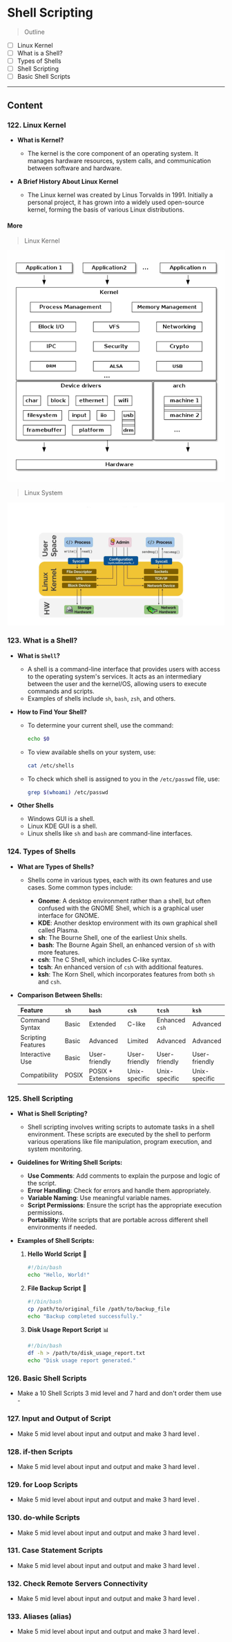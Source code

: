 # Shell Scripting

> Outline

- [ ] Linux Kernel
- [ ] What is a Shell?
- [ ] Types of Shells
- [ ] Shell Scripting
- [ ] Basic Shell Scripts

---

## Content

### 122. Linux Kernel

- **What is Kernel?**

  - The kernel is the core component of an operating system. It manages hardware resources, system calls, and communication between software and hardware.

- **A Brief History About Linux Kernel**
  - The Linux kernel was created by Linus Torvalds in 1991. Initially a personal project, it has grown into a widely used open-source kernel, forming the basis of various Linux distributions.

#### More

> Linux Kernel

![linux_kerenl](./assets/kernel_detalis.png)

> Linux System

![Linux_system](./assets/Linux-Kernel.webp)

### 123. What is a Shell?

- **What is `Shell`?**

  - A shell is a command-line interface that provides users with access to the operating system's services. It acts as an intermediary between the user and the kernel/OS, allowing users to execute commands and scripts.
  - Examples of shells include `sh`, `bash`, `zsh`, and others.

- **How to Find Your Shell?**

  - To determine your current shell, use the command:

    ```sh
    echo $0
    ```

  - To view available shells on your system, use:

    ```sh
    cat /etc/shells
    ```

  - To check which shell is assigned to you in the `/etc/passwd` file, use:

    ```sh
    grep $(whoami) /etc/passwd
    ```

- **Other Shells**
  - Windows GUI is a shell.
  - Linux KDE GUI is a shell.
  - Linux shells like `sh` and `bash` are command-line interfaces.

### 124. Types of Shells

- **What are Types of Shells?**

  - Shells come in various types, each with its own features and use cases. Some common types include:

    - **Gnome**: A desktop environment rather than a shell, but often confused with the GNOME Shell, which is a graphical user interface for GNOME.
    - **KDE**: Another desktop environment with its own graphical shell called Plasma.
    - **sh**: The Bourne Shell, one of the earliest Unix shells.
    - **bash**: The Bourne Again Shell, an enhanced version of `sh` with more features.
    - **csh**: The C Shell, which includes C-like syntax.
    - **tcsh**: An enhanced version of `csh` with additional features.
    - **ksh**: The Korn Shell, which incorporates features from both `sh` and `csh`.

- **Comparison Between Shells:**

  | Feature            | `sh`  | `bash`             | `csh`         | `tcsh`         | `ksh`         |
  | ------------------ | ----- | ------------------ | ------------- | -------------- | ------------- |
  | Command Syntax     | Basic | Extended           | C-like        | Enhanced `csh` | Advanced      |
  | Scripting Features | Basic | Advanced           | Limited       | Advanced       | Advanced      |
  | Interactive Use    | Basic | User-friendly      | User-friendly | User-friendly  | User-friendly |
  | Compatibility      | POSIX | POSIX + Extensions | Unix-specific | Unix-specific  | Unix-specific |

### 125. Shell Scripting

- **What is Shell Scripting?**

  - Shell scripting involves writing scripts to automate tasks in a shell environment. These scripts are executed by the shell to perform various operations like file manipulation, program execution, and system monitoring.

- **Guidelines for Writing Shell Scripts:**

  - **Use Comments**: Add comments to explain the purpose and logic of the script.
  - **Error Handling**: Check for errors and handle them appropriately.
  - **Variable Naming**: Use meaningful variable names.
  - **Script Permissions**: Ensure the script has the appropriate execution permissions.
  - **Portability**: Write scripts that are portable across different shell environments if needed.

- **Examples of Shell Scripts:**

  1. **Hello World Script** 📝

     ```sh
     #!/bin/bash
     echo "Hello, World!"
     ```

  2. **File Backup Script** 💾

     ```sh
     #!/bin/bash
     cp /path/to/original_file /path/to/backup_file
     echo "Backup completed successfully."
     ```

  3. **Disk Usage Report Script** 📊

     ```sh
     #!/bin/bash
     df -h > /path/to/disk_usage_report.txt
     echo "Disk usage report generated."
     ```

### 126. Basic Shell Scripts

- Make a 10 Shell Scripts 3 mid level and 7 hard and don't order them use -

### 127. Input and Output of Script

- Make 5 mid level about input and output and make 3 hard level .

### 128. if-then Scripts

- Make 5 mid level about input and output and make 3 hard level .

### 129. for Loop Scripts

- Make 5 mid level about input and output and make 3 hard level .

### 130. do-while Scripts

- Make 5 mid level about input and output and make 3 hard level .

### 131. Case Statement Scripts

- Make 5 mid level about input and output and make 3 hard level .

### 132. Check Remote Servers Connectivity

- Make 5 mid level about input and output and make 3 hard level .

### 133. Aliases (alias)

- Make 5 mid level about input and output and make 3 hard level .

